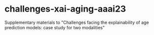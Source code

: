 # challenges-xai-aging-aaai23
Supplementary materials to "Challenges facing the explainability of age prediction models: case study for two modalities"

